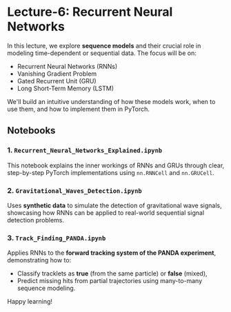 # Lecture-6: Recurrent Neural Networks

In this lecture, we explore **sequence models** and their crucial role in modeling time-dependent or sequential data. The focus will be on:

- Recurrent Neural Networks (RNNs)
- Vanishing Gradient Problem
- Gated Recurrent Unit (GRU)
- Long Short-Term Memory (LSTM)

We'll build an intuitive understanding of how these models work, when to use them, and how to implement them in PyTorch.


## Notebooks

### 1. `Recurrent_Neural_Networks_Explained.ipynb`
This notebook explains the inner workings of RNNs and GRUs through clear, step-by-step PyTorch implementations using `nn.RNNCell` and `nn.GRUCell`.

### 2. `Gravitational_Waves_Detection.ipynb`
Uses **synthetic data** to simulate the detection of gravitational wave signals, showcasing how RNNs can be applied to real-world sequential signal detection problems.

### 3. `Track_Finding_PANDA.ipynb`
Applies RNNs to the **forward tracking system of the PANDA experiment**, demonstrating how to:
- Classify tracklets as **true** (from the same particle) or **false** (mixed),
- Predict missing hits from partial trajectories using many-to-many sequence modeling.

Happy learning!
